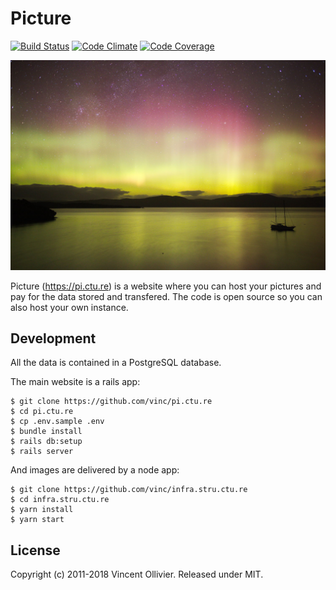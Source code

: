 Picture
=======

[![Build Status](https://api.travis-ci.org/vinc/pi.ctu.re.svg?branch=master)](http://travis-ci.org/vinc/pi.ctu.re)
[![Code Climate](https://codeclimate.com/github/vinc/pi.ctu.re.svg)](https://codeclimate.com/github/vinc/pi.ctu.re)
[![Code Coverage](https://codecov.io/gh/vinc/pi.ctu.re/branch/master/graph/badge.svg)](https://codecov.io/gh/vinc/pi.ctu.re)

[![Picture](/app/assets/images/home_bg.jpg?raw=true)](https://pi.ctu.re)

Picture (https://pi.ctu.re) is a website where you can host your pictures
and pay for the data stored and transfered. The code is open source so you
can also host your own instance.


Development
-----------

All the data is contained in a PostgreSQL database.

The main website is a rails app:

    $ git clone https://github.com/vinc/pi.ctu.re
    $ cd pi.ctu.re
    $ cp .env.sample .env
    $ bundle install
    $ rails db:setup
    $ rails server

And images are delivered by a node app:

    $ git clone https://github.com/vinc/infra.stru.ctu.re
    $ cd infra.stru.ctu.re
    $ yarn install
    $ yarn start


License
-------

Copyright (c) 2011-2018 Vincent Ollivier. Released under MIT.
